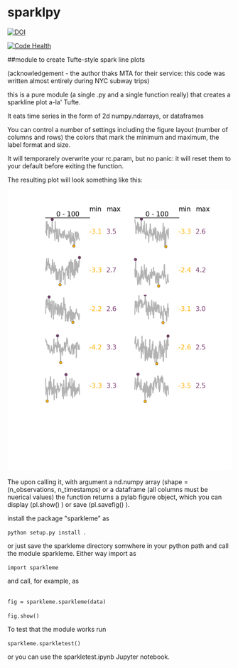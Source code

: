 # sparklpy

[![DOI](https://zenodo.org/badge/10115/fedhere/sparklpy.svg)](https://zenodo.org/badge/latestdoi/10115/fedhere/sparklpy)

[![Code Health](https://landscape.io/github/fedhere/sparklpy/master/landscape.svg?style=flat)](https://landscape.io/github/fedhere/sparklpy/master)

##module to create Tufte-style spark line plots

(acknowledgement - the author thaks MTA for their service: this code was written almost entirely during NYC subway trips)


this is a pure module (a single .py and a single function really) that creates a sparkline plot a-la' Tufte.

It eats time series in the form of 2d numpy.ndarrays, or dataframes

You can control a number of settings including the figure layout (number of columns and rows) the colors that mark the minimum and maximum, the label format and size. 

It will temporarely overwrite your rc.param, but no panic: it will reset them to your default before exiting the function.

The resulting plot will look something like this:

![alt text](https://github.com/fedhere/sparklpy/blob/master/sparklines_example.png)


The upon calling it, with argument a nd.numpy array (shape = (n_observations, n_timestamps) or a dataframe (all columns must be nuerical values) the function returns a pylab figure object, which you can display (pl.show() ) or save (pl.savefig() ).

install the package "sparkleme" as

`python setup.py install `.

or just save the sparkleme directory somwhere in your python path and call the module sparkleme.
Either way import as

`import sparkleme `

and call, for example,  as  

```

fig = sparkleme.sparkleme(data)

fig.show()

```

To test that the module works run 

`sparkleme.sparkletest()`

or you can use the sparkletest.ipynb Jupyter notebook.

